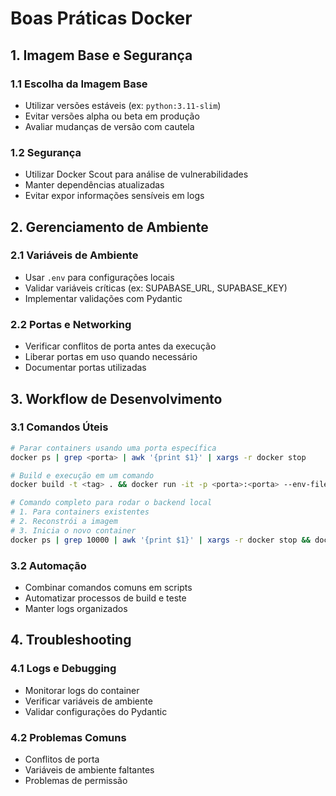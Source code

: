 # Boas Práticas Docker

## 1. Imagem Base e Segurança

### 1.1 Escolha da Imagem Base

- Utilizar versões estáveis (ex: `python:3.11-slim`)
- Evitar versões alpha ou beta em produção
- Avaliar mudanças de versão com cautela

### 1.2 Segurança

- Utilizar Docker Scout para análise de vulnerabilidades
- Manter dependências atualizadas
- Evitar expor informações sensíveis em logs

## 2. Gerenciamento de Ambiente

### 2.1 Variáveis de Ambiente

- Usar `.env` para configurações locais
- Validar variáveis críticas (ex: SUPABASE_URL, SUPABASE_KEY)
- Implementar validações com Pydantic

### 2.2 Portas e Networking

- Verificar conflitos de porta antes da execução
- Liberar portas em uso quando necessário
- Documentar portas utilizadas

## 3. Workflow de Desenvolvimento

### 3.1 Comandos Úteis

```bash
# Parar containers usando uma porta específica
docker ps | grep <porta> | awk '{print $1}' | xargs -r docker stop

# Build e execução em um comando
docker build -t <tag> . && docker run -it -p <porta>:<porta> --env-file .env <tag>

# Comando completo para rodar o backend local
# 1. Para containers existentes
# 2. Reconstrói a imagem
# 3. Inicia o novo container
docker ps | grep 10000 | awk '{print $1}' | xargs -r docker stop && docker build -t backend:local . && docker run -it -p 10000:10000 --env-file .env backend:local
```

### 3.2 Automação

- Combinar comandos comuns em scripts
- Automatizar processos de build e teste
- Manter logs organizados

## 4. Troubleshooting

### 4.1 Logs e Debugging

- Monitorar logs do container
- Verificar variáveis de ambiente
- Validar configurações do Pydantic

### 4.2 Problemas Comuns

- Conflitos de porta
- Variáveis de ambiente faltantes
- Problemas de permissão
